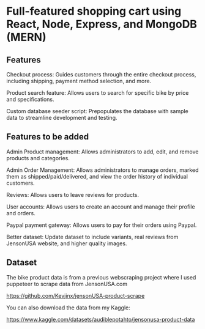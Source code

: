 # Full-featured shopping cart using React, Node, Express, and MongoDB (MERN)

## Features

Checkout process: Guides customers through the entire checkout process, including shipping, payment method selection, and more.

Product search feature: Allows users to search for specific bike by price and specifications.

Custom database seeder script: Prepopulates the database with sample data to streamline development and testing.

## Features to be added

Admin Product management: Allows administrators to add, edit, and remove products and categories.

Admin Order Management: Allows administrators to manage orders, marked them as shipped/paid/delivered, and view the order history of individual customers.

Reviews: Allows users to leave reviews for products.

User accounts: Allows users to create an account and manage their profile and orders.

Paypal payment gateway: Allows users to pay for their orders using Paypal.

Better dataset: Update dataset to include variants, real reviews from JensonUSA website, and higher quality images.

## Dataset

The bike product data is from a previous webscraping project where I used puppeteer to scrape data from JensonUSA.com

https://github.com/Kevjinx/jensonUSA-product-scrape

You can also download the data from my Kaggle:

https://www.kaggle.com/datasets/audiblepotahto/jensonusa-product-data
